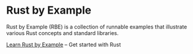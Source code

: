 # Rust by Example

Rust by Example (RBE) is a collection of runnable examples that illustrate various Rust concepts and standard libraries.

[Learn Rust by Example](https://doc.rust-lang.org/rust-by-example/) – Get started with Rust
